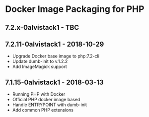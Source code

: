 # Docker Image Packaging for PHP

## 7.2.x-0alvistack1 - TBC

## 7.2.11-0alvistack1 - 2018-10-29

  - Upgrade Docker base image to php:7.2-cli
  - Update dumb-init to v.1.2.2
  - Add ImageMagick support

## 7.1.15-0alvistack1 - 2018-03-13

  - Running PHP with Docker
  - Official PHP docker image based
  - Handle ENTRYPOINT with dumb-init
  - Add common PHP extensions
